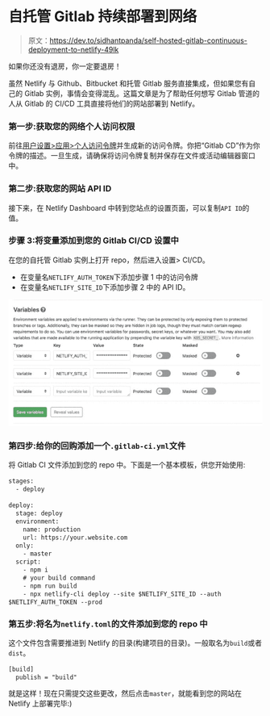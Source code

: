 # 自托管 Gitlab 持续部署到网络

> 原文：<https://dev.to/sidhantpanda/self-hosted-gitlab-continuous-deployment-to-netlify-49lk>

如果你还没有退房，你一定要退房！

虽然 Netlify 与 Github、Bitbucket 和托管 Gitlab 服务直接集成，但如果您有自己的 Gitlab 实例，事情会变得混乱。这篇文章是为了帮助任何想写 Gitlab 管道的人从 Gitlab 的 CI/CD 工具直接将他们的网站部署到 Netlify。

### 第一步:获取您的网络个人访问权限

前往[用户设置>应用>个人访问令牌](https://app.netlify.com/user/applications#personal-access-tokens)并生成新的访问令牌。你把“Gitlab CD”作为你令牌的描述。一旦生成，请确保将访问令牌复制并保存在文件或活动编辑器窗口中。

### 第二步:获取您的网站 API ID

接下来，在 Netlify Dashboard 中转到您站点的设置页面，可以复制`API ID`的值。

### 步骤 3:将变量添加到您的 Gitlab CI/CD 设置中

在您的自托管 Gitlab 实例上打开 repo，然后进入设置> CI/CD。

*   在变量名`NETLIFY_AUTH_TOKEN`下添加步骤 1 中的访问令牌
*   在变量名`NETLIFY_SITE_ID`下添加步骤 2 中的 API ID。

[![Screenshot-2019-08-27-at-1-39-36-AM](img/859bf263cf5d0131b873f121d1cf9b2f.png)](https://res.cloudinary.com/practicaldev/image/fetch/s--HBD2LVFj--/c_limit%2Cf_auto%2Cfl_progressive%2Cq_auto%2Cw_880/https://i.ibb.co/WBL0zsb/Screenshot-2019-08-27-at-1-39-36-AM.png)

### 第四步:给你的回购添加一个`.gitlab-ci.yml`文件

将 Gitlab CI 文件添加到您的 repo 中。下面是一个基本模板，供您开始使用:

```
stages:
  - deploy

deploy:
  stage: deploy
  environment:
    name: production
    url: https://your.website.com
  only:
    - master
  script:
    - npm i
    # your build command
    - npm run build
    - npx netlify-cli deploy --site $NETLIFY_SITE_ID --auth $NETLIFY_AUTH_TOKEN --prod 
```

### 第五步:将名为`netlify.toml`的文件添加到您的 repo 中

这个文件包含需要推进到 Netlify 的目录(构建项目的目录)。一般取名为`build`或者`dist`。

```
[build]
  publish = "build" 
```

就是这样！现在只需提交这些更改，然后点击`master`，就能看到您的网站在 Netlify 上部署完毕:)